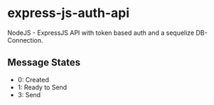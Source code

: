 # express-js-auth-api

NodeJS - ExpressJS API with token based auth and a sequelize DB-Connection.

## Message States

-   0: Created
-   1: Ready to Send
-   3: Send
